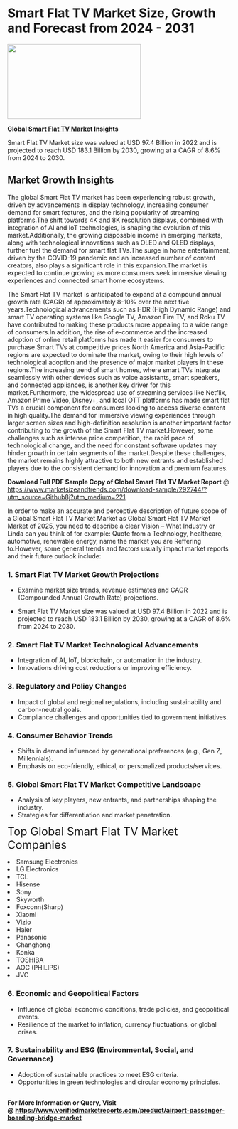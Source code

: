 <H1>Smart Flat TV Market Size, Growth and Forecast from 2024 - 2031</H1><img class="aligncenter size-medium wp-image-584254" src="https://thirdeyenews.in/wp-content/uploads/2024/09/Global-Market-Research-300x168.jpeg" alt="" width="300" height="168" /><p><strong>Global&nbsp;<a href="https://www.marketsizeandtrends.com/download-sample/292744/?utm_source=Github8j?utm_medium=221">Smart Flat TV Market</a> Insights</strong></p><p>Smart Flat TV Market size was valued at USD 97.4 Billion in 2022 and is projected to reach USD 183.1 Billion by 2030, growing at a CAGR of 8.6% from 2024 to 2030.</p><p><h2>Market Growth Insights</h2> <p>The global Smart Flat TV market has been experiencing robust growth, driven by advancements in display technology, increasing consumer demand for smart features, and the rising popularity of streaming platforms.The shift towards 4K and 8K resolution displays, combined with integration of AI and IoT technologies, is shaping the evolution of this market.Additionally, the growing disposable income in emerging markets, along with technological innovations such as OLED and QLED displays, further fuel the demand for smart flat TVs.The surge in home entertainment, driven by the COVID-19 pandemic and an increased number of content creators, also plays a significant role in this expansion.The market is expected to continue growing as more consumers seek immersive viewing experiences and connected smart home ecosystems.</p> <p>The Smart Flat TV market is anticipated to expand at a compound annual growth rate (CAGR) of approximately 8-10% over the next five years.Technological advancements such as HDR (High Dynamic Range) and smart TV operating systems like Google TV, Amazon Fire TV, and Roku TV have contributed to making these products more appealing to a wide range of consumers.In addition, the rise of e-commerce and the increased adoption of online retail platforms has made it easier for consumers to purchase Smart TVs at competitive prices.North America and Asia-Pacific regions are expected to dominate the market, owing to their high levels of technological adoption and the presence of major market players in these regions.The increasing trend of smart homes, where smart TVs integrate seamlessly with other devices such as voice assistants, smart speakers, and connected appliances, is another key driver for this market.Furthermore, the widespread use of streaming services like Netflix, Amazon Prime Video, Disney+, and local OTT platforms has made smart flat TVs a crucial component for consumers looking to access diverse content in high quality.The demand for immersive viewing experiences through larger screen sizes and high-definition resolution is another important factor contributing to the growth of the Smart Flat TV market.However, some challenges such as intense price competition, the rapid pace of technological change, and the need for constant software updates may hinder growth in certain segments of the market.Despite these challenges, the market remains highly attractive to both new entrants and established players due to the consistent demand for innovation and premium features.<p><span class=""><strong>Download Full PDF Sample Copy of Global Smart Flat TV Market Report</strong> @ <a href="https://www.marketsizeandtrends.com/download-sample/292744/?utm_source=Github8j?utm_medium=221" target="_blank">https://www.marketsizeandtrends.com/download-sample/292744/?utm_source=Github8j?utm_medium=221</a></span></p><p>In order to make an accurate and perceptive description of future scope of a Global&nbsp;Smart Flat TV Market Market as Global&nbsp;Smart Flat TV Market Market of 2025, you need to describe a clear Vision &ndash; What Industry or Linda can you think of for example: Quote from a Technology, healthcare, automotive, renewable energy, name the market you are Reffering to.However, some general trends and factors usually impact market reports and their future outlook include:</p><h3>1.&nbsp;<strong>Smart Flat TV Market Growth Projections</strong></h3><ul><li>Examine market size trends, revenue estimates and CAGR (Compounded Annual Growth Rate) projections.</li><li><p>Smart Flat TV Market size was valued at USD 97.4 Billion in 2022 and is projected to reach USD 183.1 Billion by 2030, growing at a CAGR of 8.6% from 2024 to 2030.</p></li></ul><h3>2.&nbsp;<strong>Smart Flat TV Market Technological Advancements</strong></h3><ul><li>Integration of AI, IoT, blockchain, or automation in the industry.</li><li>Innovations driving cost reductions or improving efficiency.</li></ul><h3>3.&nbsp;<strong>Regulatory and Policy Changes</strong></h3><ul><li>Impact of global and regional regulations, including sustainability and carbon-neutral goals.</li><li>Compliance challenges and opportunities tied to government initiatives.</li></ul><h3>4.&nbsp;<strong>Consumer Behavior Trends</strong></h3><ul><li>Shifts in demand influenced by generational preferences (e.g., Gen Z, Millennials).</li><li>Emphasis on eco-friendly, ethical, or personalized products/services.</li></ul><h3>5.&nbsp;<strong>Global Smart Flat TV Market Competitive Landscape</strong></h3><ul><li>Analysis of key players, new entrants, and partnerships shaping the industry.</li><li>Strategies for differentiation and market penetration.</li></ul><p data-pm-slice="1 1 []"><span style="color: inherit; font-family: inherit; font-size: 25px;">Top Global Smart Flat TV Market Companies</span></p><div class="" data-test-id=""><p><li>Samsung Electronics</li><li> LG Electronics</li><li> TCL</li><li> Hisense</li><li> Sony</li><li> Skyworth</li><li> Foxconn(Sharp)</li><li> Xiaomi</li><li> Vizio</li><li> Haier</li><li> Panasonic</li><li> Changhong</li><li> Konka</li><li> TOSHIBA</li><li> AOC (PHILIPS)</li><li> JVC</li></p></div><h3>6.&nbsp;<strong>Economic and Geopolitical Factors</strong></h3><ul><li>Influence of global economic conditions, trade policies, and geopolitical events.</li><li>Resilience of the market to inflation, currency fluctuations, or global crises.</li></ul><h3>7.&nbsp;<strong>Sustainability and ESG (Environmental, Social, and Governance)</strong></h3><ul><li>Adoption of sustainable practices to meet ESG criteria.</li><li>Opportunities in green technologies and circular economy principles.</li></ul><h2><strong style="font-size: 14px;">For More Information or Query, Visit @&nbsp;</strong><a style="background-color: #ffffff; font-size: 14px;" href="https://www.marketsizeandtrends.com/report/smart-flat-tv-market/" target="_blank">https://www.verifiedmarketreports.com/product/airport-passenger-boarding-bridge-market</a></h2>